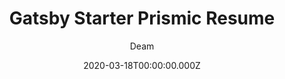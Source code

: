 ---
title: Gatsby Starter Prismic Resume
github: https://github.com/deamme/gatsby-starter-prismic-resume
demo: https://compassionate-morse-5204bf.netlify.app/
author: Deam
ssg:
  - Gatsby
cms:
  - Prismic
date: 2020-03-18T00:00:00.000Z
description: Resume/CV page - Gatsby starter which uses Prismic as a headless CMS.
draft: true
publish_date: '2019-03-15T23:07:16Z'
update_date: '2019-06-24T19:33:03Z'
github_star: 30
github_fork: 15
---